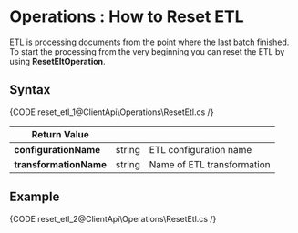 ﻿# Operations : How to Reset ETL

ETL is processing documents from the point where the last batch finished. To start the processing from the very beginning you can reset the ETL by using **ResetEltOperation**.

## Syntax

{CODE reset_etl_1@ClientApi\Operations\ResetEtl.cs /}

| Return Value | | |
| ------------- | ----- | ---- |
| **configurationName** | string | ETL configuration name |
| **transformationName** | string | Name of ETL transformation |

## Example

{CODE reset_etl_2@ClientApi\Operations\ResetEtl.cs /}
